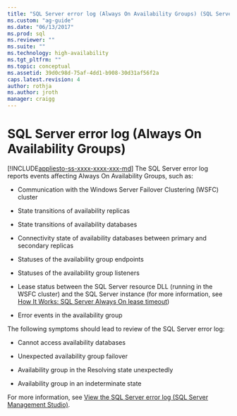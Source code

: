 ```yaml
---
title: "SQL Server error log (Always On Availability Groups) (SQL Server) | Microsoft Docs"
ms.custom: "ag-guide"
ms.date: "06/13/2017"
ms.prod: sql
ms.reviewer: ""
ms.suite: ""
ms.technology: high-availability
ms.tgt_pltfrm: ""
ms.topic: conceptual
ms.assetid: 39d0c98d-75af-4dd1-b908-30d31af56f2a
caps.latest.revision: 4
author: rothja
ms.author: jroth
manager: craigg
---
```

# SQL Server error log (Always On Availability Groups)
[!INCLUDE[appliesto-ss-xxxx-xxxx-xxx-md](../../../includes/appliesto-ss-xxxx-xxxx-xxx-md.md)]
  The SQL Server error log reports events affecting Always On Availability Groups, such as:  
  
-   Communication with the Windows Server Failover Clustering (WSFC) cluster  
  
-   State transitions of availability replicas  
  
-   State transitions of availability databases  
  
-   Connectivity state of availability databases between primary and secondary replicas  
  
-   Statuses of the availability group endpoints  
  
-   Statuses of the availability group listeners  
  
-   Lease status between the SQL Server resource DLL (running in the WSFC cluster) and the SQL Server instance (for more information, see [How It Works: SQL Server Always On lease timeout](http://blogs.msdn.com/b/psssql/archive/2012/09/07/how-it-works-sql-server-alwayson-lease-timeout.aspx))  
  
-   Error events in the availability group  


The following symptoms should lead to review of the SQL Server error log:  

-   Cannot access availability databases  
  
-   Unexpected availability group failover  
  
-   Availability group in the Resolving state unexpectedly  
  
-   Availability group in an indeterminate state  
  
For more information, see [View the SQL Server error log &#40;SQL Server Management Studio&#41;](~/relational-databases/performance/view-the-sql-server-error-log-sql-server-management-studio.md).  
  
  